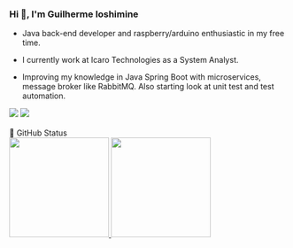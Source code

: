 ### Hi 👋, I'm Guilherme Ioshimine

- Java back-end developer and raspberry/arduino enthusiastic in my free time.

- I currently work at Icaro Technologies as a System Analyst.

- Improving my knowledge in Java Spring Boot with microservices, message broker like RabbitMQ. Also starting look at unit test and test automation.

<div>
  <a href="https://www.linkedin.com/in/guilherme-ioshimine/" target="_blank"><img src="https://img.shields.io/badge/-LinkedIn-%230077B5?style=for-the-badge&logo=linkedin&logoColor=white" target="_blank"></a>
  <a href = "mailto:guilherme.ioshimine@gmail.com"><img src="https://img.shields.io/badge/Gmail-D14836?style=for-the-badge&logo=gmail&logoColor=white" target="_blank"></a>
</div>
<br>
🥇 GitHub Status
<br>
<div align="left">
  <a href="https://github.com/guilhermeioshimine">
  <img height="180em" src="https://github-readme-stats.vercel.app/api?username=guilhermeioshimine&show_icons=true&theme=dracula&include_all_commits=true&count_private=true"/>
  <img height="180em" src="https://github-readme-stats.vercel.app/api/top-langs/?username=guilhermeioshimine&layout=compact&langs_count=7&theme=dracula"/>
</div>
